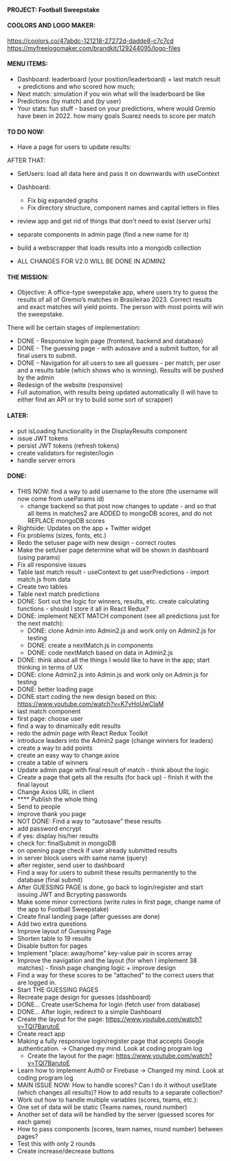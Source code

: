 #### PROJECT: Football Sweepstake

#### COOLORS AND LOGO MAKER:

https://coolors.co/47abdc-121218-27272d-dadde8-c7c7cd
https://myfreelogomaker.com/brandkit/129244095/logo-files

#### MENU ITEMS:

- Dashboard: leaderboard (your position/leaderboard) + last match result + predictions and who scored how much;
- Next match: simulation if you win what will the leaderboard be like
- Predictions (by match) and (by user)
- Your stats: fun stuff - based on your predictions, where would Gremio have been in 2022. how many goals Suarez needs to score per match

#### TO DO NOW:

- Have a page for users to update results:

AFTER THAT:

- SetUsers: load all data here and pass it on downwards with useContext
- Dashboard:
  - Fix big expanded graphs
  - Fix directory structure, component names and capital letters in files
- review app and get rid of things that don't need to exist (server urls)
- separate components in admin page (find a new name for it)
- build a webscrapper that loads results into a mongodb collection

- ALL CHANGES FOR V2.0 WILL BE DONE IN ADMIN2

#### THE MISSION:

- Objective:
  A office-type sweepstake app, where users try to guess the results of all of Gremio’s matches in Brasileirao 2023. Correct results and exact matches will yield points. The person with most points will win the sweepstake.

There will be certain stages of implementation:

- DONE - Responsive login page (frontend, backend and database)
- DONE - The guessing page - with autosave and a submit button, for all final users to submit.
- DONE - Navigation for all users to see all guesses - per match, per user and a results table (which shows who is winning). Results will be pushed by the admin
- Redesign of the website (responsive)
- Full automation, with results being updated automatically (I will have to either find an API or try to build some sort of scrapper)

#### LATER:

- put isLoading functionality in the DisplayResults component
- issue JWT tokens
- persist JWT tokens (refresh tokens)
- create validators for register/login
- handle server errors

#### DONE:

- THIS NOW: find a way to add username to the store (the username will now come from useParams id)
  - change backend so that post now changes to update - and so that all items in matches2 are ADDED to mongoDB scores, and do not REPLACE mongoDB scores
- Rightside: Updates on the app + Twitter widget
- Fix problems (sizes, fonts, etc.)
- Redo the setuser page with new design - correct routes
- Make the setUser page determine what will be shown in dashboard (using params)
- Fix all responsive issues
- Table last match result - useContext to get userPredictions - import match.js from data
- Create two tables
- Table next match predictions
- DONE: Sort out the logic for winners, results, etc. create calculating functions - should I store it all in React Redux?
- DONE: implement NEXT MATCH component (see all predictions just for the next match):
  - DONE: clone Admin into Admin2.js and work only on Admin2.js for testing
  - DONE: create a nextMatch.js in components
  - DONE: code nextMatch based on data in Admin2.js
- DONE: think about all the things I would like to have in the app; start thinking in terms of UX
- DONE: clone Admin2.js into Admin.js and work only on Admin.js for testing
- DONE: better loading page
- DONE start coding the new design based on this: https://www.youtube.com/watch?v=K7vHoUwClaM
- last match component
- first page: choose user
- find a way to dinamically edit results
- redo the admin page with React Redux Toolkit
- introduce leaders into the Admin2 page (change winners for leaders)
- create a way to add points
- create an easy way to change axios
- create a table of winners
- Update admin page with final result of match - think about the logic
- Create a page that gets all the results (for back up) - finish it with the final layout
- Change Axios URL in client
- \*\*\*\* Publish the whole thing
- Send to people
- improve thank you page
- NOT DONE: Find a way to “autosave” these results
- add password encrypt
- if yes: display his/her results
- check for: finalSubmit in mongoDB
- on opening page check if user already submitted results
- in server block users with same name (query)
- after register, send user to dashboard
- Find a way for users to submit these results permanently to the database (final submit)
- After GUESSING PAGE is done, go back to login/register and start issuing JWT and Bcrypting passwords
- Make some minor corrections (write rules in first page, change name of the app to Football Sweepstake)
- Create final landing page (after guesses are done)
- Add two extra questions
- Improve layout of Guessing Page
- Shorten table to 19 results
- Disable button for pages
- Implement "place: away/home" key-value pair in scores array
- Improve the navigation and the layout (for when I implement 38 matches) - finish page changing logic + improve design
- Find a way for these scores to be “attached” to the correct users that are logged in.
- Start THE GUESSING PAGES
- Recreate page design for guesses (dashboard)
- DONE... Create userSchema for login (fetch user from database)
- DONE... After login, redirect to a simple Dashboard
- Create the layout for the page: https://www.youtube.com/watch?v=TQl7BarutoE
- Create react app
- Making a fully responsive login/register page that accepts Google authentication. -> Changed my mind. Look at coding program log
  - Create the layout for the page: https://www.youtube.com/watch?v=TQl7BarutoE
- Learn how to implement Auth0 or Firebase -> Changed my mind. Look at coding program log
- MAIN ISSUE NOW: How to handle scores? Can I do it without useState (which changes all results)? How to add results to a separate collection?
- Work out how to handle multiple variables (scores, teams, etc.):
- One set of data will be static (Teams names, round number)
- Another set of data will be handled by the server (guessed scores for each game)
- How to pass components (scores, team names, round number) between pages?
- Test this with only 2 rounds
- Create increase/decrease buttons
